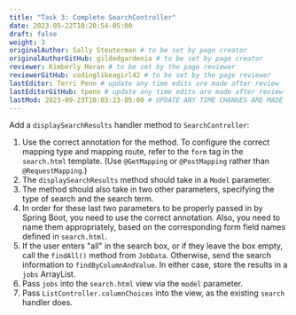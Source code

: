 ```yaml
---
title: "Task 3: Complete SearchController"
date: 2023-05-22T10:20:54-05:00
draft: false
weight: 3
originalAuthor: Sally Steuterman # to be set by page creator
originalAuthorGitHub: gildedgardenia # to be set by page creator
reviewer: Kimberly Horan # to be set by the page reviewer
reviewerGitHub: codinglikeagirl42 # to be set by the page reviewer
lastEditor: Terri Penn # update any time edits are made after review
lastEditorGitHub: tpenn # update any time edits are made after review
lastMod: 2023-09-23T10:03:23-05:00 # UPDATE ANY TIME CHANGES ARE MADE
---
```


Add a `displaySearchResults` handler method to `SearchController`:

1. Use the correct annotation for the method. To configure the correct mapping
   type and mapping route, refer to the `form` tag in the `search.html`
   template. (Use `@GetMapping` or `@PostMapping` rather than `@RequestMapping`.)
1. The `displaySearchResults` method should take in a `Model` parameter.
1. The method should also take in two other parameters, specifying the type of
   search and the search term.
1. In order for these last two parameters to be properly passed in by Spring
   Boot, you need to use the correct annotation. Also, you need to name them
   appropriately, based on the corresponding form field names defined in
   `search.html`.
1. If the user enters "all" in the search box, or if they leave the box empty,
   call the `findAll()` method from `JobData`. Otherwise, send the search
   information to `findByColumnAndValue`. In either case, store
   the results in a `jobs` ArrayList.
1. Pass `jobs` into the `search.html` view via the `model` parameter.
1. Pass `ListController.columnChoices` into the view, as the existing
   `search` handler does.